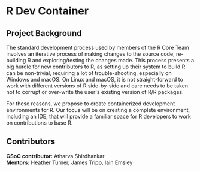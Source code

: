 # R Dev Container

## Project Background

The standard development process used by members of the R Core Team involves an
iterative process of making changes to the source code, re-building R and
exploring/testing the changes made. This process presents a big hurdle for new
contributors to R, as setting up their system to build R can be non-trivial,
requiring a lot of trouble-shooting, especially on Windows and macOS. On Linux
and macOS, it is not straight-forward to work with different versions of R
side-by-side and care needs to be taken not to corrupt or over-write the user's
existing version of R/R packages.

For these reasons, we propose to create containerized development environments
for R. Our focus will be on creating a complete environment, including an IDE,
that will provide a familiar space for R developers to work on contributions to
base R.

## Contributors

**GSoC contributor:** Atharva Shirdhankar
<br>
**Mentors:** Heather Turner, James Tripp, Iain Emsley
